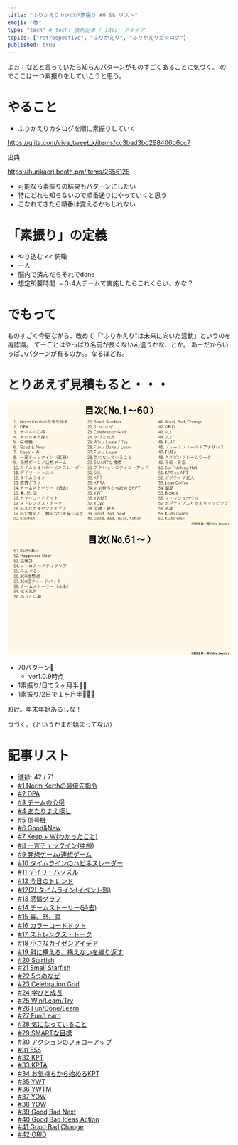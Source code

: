 ```yaml
---
title: "ふりかえりカタログ素振り #0 && リスト"
emoji: "📚"
type: "tech" # tech: 技術記事 / idea: アイデア
topics: ["retrospective", "ふりかえり", "ふりかえりカタログ"]
published: true
---
```


[よぉ！などと言っていたら](https://retrospective.connpass.com/event/234092/)知らんパターンがものすごくあることに気づく。
のでここは一つ素振りをしていこうと思う。

# やること

* ふりかえりカタログを順に素振りしていく

https://qiita.com/viva_tweet_x/items/cc3bad3bd298406b6cc7

出典

https://hurikaeri.booth.pm/items/2656128

* 可能なら素振りの結果もパターンにしたい
* 特にどれも知らないので順番通りにやっていくと思う
* こなれてきたら順番は変えるかもしれない

# 「素振り」の定義

* やり込む << 俯瞰
* 一人
* 脳内で済んだらそれでdone
* 想定所要時間 := 3-4人チームで実施したらこれくらい、かな？


# でもって

ものすごく今更ながら、改めて「"ふりかえり"は未来に向いた活動」というのを再認識。
てーことはやっぱり名前が良くないん違うかな、とか。
あーだからいっぱいパターンが有るのか。。なるほどね。

# とりあえず見積もると・・・

![retrospective-catalog-1](/images/retrospective-su-bu-ri/list-all-1.png)
![retrospective-catalog-2](/images/retrospective-su-bu-ri/list-all-2.png)


* 70パターン🙋
   * ver1.0.9時点
* 1素振り/日で２ヶ月半🙋🙋
* 1素振り/2日で１ヶ月半🙋🙋🙋

おけ。年末年始あるしな！

つづく。（というかまだ始まってない）

# 記事リスト

* 進捗: 42 / 71
* [#1 Norm Kerthの最優先指令](/datsuns/articles/retrospective-su-bu-ri-1-norm-kerth.md)
* [#2 DPA](/datsuns/articles/retrospective-su-bu-ri-2-dpa.md)
* [#3 チームの心得](/datsuns/articles/retrospective-su-bu-ri-3-team-mind.md)
* [#4 あたりまえ探し](/datsuns/articles/retrospective-su-bu-ri-4-find-basis.md)
* [#5 信号機](/datsuns/articles/retrospective-su-bu-ri-5-traffic-light.md)
* [#6 Good&New](/datsuns/articles/retrospective-su-bu-ri-6-good-and-new.md)
* [#7 Keep + W(わかったこと)](/datsuns/articles/retrospective-su-bu-ri-7-keep-plus-w.md)
* [#8 一言チェックイン(亜種)](/datsuns/articles/retrospective-su-bu-ri-8-checkin-by-single-word.md)
* [#9 発想ゲーム/連想ゲーム](/datsuns/articles/retrospective-su-bu-ri-9-idea-game.md)
* [#10 タイムラインのハピネスレーダー](/datsuns/articles/retrospective-su-bu-ri-10-happiness-radar.md)
* [#11 デイリーハッスル](/datsuns/articles/retrospective-su-bu-ri-11-daily-hassle.md)
* [#12 今日のトレンド](/datsuns/articles/retrospective-su-bu-ri-12-trend-of-today.md)
* [#12(2) タイムライン(イベント別)](/datsuns/articles/retrospective-su-bu-ri-12-2-timeline.md)
* [#13 感情グラフ](/datsuns/articles/retrospective-su-bu-ri-13-emotions-seismogram.md)
* [#14 チームストーリー(過去)](/datsuns/articles/retrospective-su-bu-ri-14-team-story-past.md)
* [#15 喜、怒、哀](/datsuns/articles/retrospective-su-bu-ri-15-mad-sad-glad.md)
* [#16 カラーコードドット](/datsuns/articles/retrospective-su-bu-ri-16-color-code-dot.md)
* [#17 ストレングス・トーク](/datsuns/articles/retrospective-su-bu-ri-17-strength-talk.md)
* [#18 小さなカイゼンアイデア](/datsuns/articles/retrospective-su-bu-ri-18-marginal-gains.md)
* [#19 斜に構える、構えないを繰り返す](/datsuns/articles/retrospective-su-bu-ri-19-nihil-and-honest.md)
* [#20 Starfish](/datsuns/articles/retrospective-su-bu-ri-20-starfish.md)
* [#21 Small Starfish](/datsuns/articles/retrospective-su-bu-ri-21-small-starfish.md)
* [#22 5つのなぜ](/datsuns/articles/retrospective-su-bu-ri-22-five-whys.md)
* [#23 Celebration Grid](/datsuns/articles/retrospective-su-bu-ri-23-celebration-grid.md)
* [#24 学びと成長](/datsuns/articles/retrospective-su-bu-ri-24-learn-and-growth.md)
* [#25 Win/Learn/Try](/datsuns/articles/retrospective-su-bu-ri-25-win-learn-try.md)
* [#26 Fun/Done/Learn](/datsuns/articles/retrospective-su-bu-ri-26-fun-done-learn.md)
* [#27 Fun/Learn](/datsuns/articles/retrospective-su-bu-ri-27-fun-learn.md)
* [#28 気になっていること](/datsuns/articles/retrospective-su-bu-ri-28-concerned.md)
* [#29 SMARTな目標](/datsuns/articles/retrospective-su-bu-ri-29-smart-goals-items.md)
* [#30 アクションのフォローアップ](/datsuns/articles/retrospective-su-bu-ri-30-follow-action-items.md)
* [#31 555](/datsuns/articles/retrospective-su-bu-ri-31-triple-nickels.md)
* [#32 KPT](/datsuns/articles/retrospective-su-bu-ri-32-kpt.md)
* [#33 KPTA](/datsuns/articles/retrospective-su-bu-ri-33-kpta.md)
* [#34 お気持ちから始めるKPT](/datsuns/articles/retrospective-su-bu-ri-34-kpt-on-my-mind.md)
* [#35 YWT](/datsuns/articles/retrospective-su-bu-ri-35-ywt.md)
* [#36 YWTM](/datsuns/articles/retrospective-su-bu-ri-36-ywtm.md)
* [#37 YOW](/datsuns/articles/retrospective-su-bu-ri-37-yow.md)
* [#38 YOW](/datsuns/articles/retrospective-su-bu-ri-38-experiment-excercise.md)
* [#39 Good,Bad,Next](/datsuns/articles/retrospective-su-bu-ri-39-good-bad-next.md)
* [#40 Good,Bad,Ideas,Action](/datsuns/articles/retrospective-su-bu-ri-40-good-bad-ideas-action.md)
* [#41 Good,Bad,Change](/datsuns/articles/retrospective-su-bu-ri-41-good-bad-change.md)
* [#42 ORID](/datsuns/articles/retrospective-su-bu-ri-42-orid.md)

